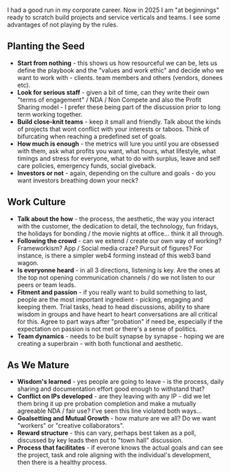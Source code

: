 <!--ENGAGE-->

I had a good run in my corporate career. Now in 2025 I am "at beginnings" ready to scratch build projects and service verticals and teams. I see some advantages of not playing by the rules.

## Planting the Seed

* **Start from nothing** - this shows us how resourceful we can be, lets us define the playbook and the "values and work ethic" and decide who we want to work with - clients. team members and others (vendors, donees etc).
* **Look for serious staff** - given a bit of time, can they write their own "terms of engagement" / NDA / Non Compete and also the Profit Sharing model - I prefer these being part of the discussion prior to long term working together.
* **Build close-knit teams** - keep it small and friendly. Talk about the kinds of projects that wont conflict with your interests or taboos. Think of bifurcating when reaching a predefined set of goals.
* **How much is enough** - the metrics will lure you until you are obsessed with them, ask what profits you want, what hours, what lifestyle, what timings and stress for everyone, what to do with surplus, leave and self care policies, emergency funds, social giveback.
* **Investors or not** - again, depending on the culture and goals - do you want investors breathing down your neck?

## Work Culture

* **Talk about the how** - the process, the aesthetic, the way you interact with the customer, the dedication to detail, the technology, fun fridays, the holidays for bonding / the movie nights at office... think it all through.
* **Following the crowd** - can we extend / create our own way of working? Frameworkism? App / Social media craze? Pursuit of figures? For instance, is there a simpler web4 forming instead of this web3 band wagon.
* **Is everyonne heard** - in all 3 directions, listening is key. Are the ones at the top not opening communication channels / do we not listen to our peers or team leads.
* **Fitment and passion** - if you really want to build something to last, people are the most important ingredient - picking, engaging and keeping them. Trial tasks, head to head discussions, ability to share wisdom in groups and have heart to heart conversations are all critical for this. Agree to part ways after "probation" if need be, especially if the expectation on passion is not met or there's a sense of politics.
* **Team dynamics** - needs to be built synapse by synapse - hoping we are creating a superbrain - with both functional and aesthetic.

## As We Mature

* **Wisdom's learned** - yes people are going to leave - is the process, daily sharing and documentation effort good enough to withstand that?
* **Conflict on IPs developed** - are they leaving with any IP - did we let them bring it up pre probation completion and make a mutually agreeable NDA / fair use? I've seen this line violated both ways...
* **Goalsetting and Mutual Growth** - how mature are we all? Do we want "workers" or "creative collaborators".
* **Reward structure** - this can vary, perhaps best taken as a poll, discussed by key leads then put to "town hall" discussion.
* **Process that facilitates** - if everone knows the actual goals and can see the project, task and role aligning with the individual's development, then there is a healthy process.
